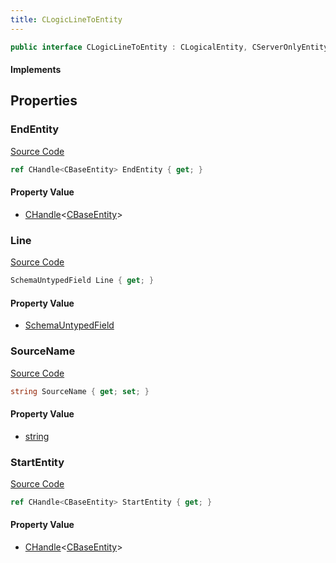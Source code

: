 ```yaml
---
title: CLogicLineToEntity
---
```


```csharp
public interface CLogicLineToEntity : CLogicalEntity, CServerOnlyEntity, CBaseEntity, CEntityInstance, ISchemaClass<CEntityInstance>, ISchemaClass<CBaseEntity>, ISchemaClass<CServerOnlyEntity>, ISchemaClass<CLogicalEntity>, ISchemaClass<CLogicLineToEntity>, ISchemaField, ISchemaClass, INativeHandle
```

#### Implements

## Properties

### EndEntity

[Source Code](https://github.com/swiftly-solution/swiftlys2/blob/main/managed/src/SwiftlyS2.Generated/Schemas/Interfaces/CLogicLineToEntity.cs#L24)

```csharp
ref CHandle<CBaseEntity> EndEntity { get; }
```

#### Property Value

- [CHandle](/docs/api/shared/natives/chandle-1)<[CBaseEntity](/docs/api/shared/schemadefinitions/cbaseentity)>

### Line

[Source Code](https://github.com/swiftly-solution/swiftlys2/blob/main/managed/src/SwiftlyS2.Generated/Schemas/Interfaces/CLogicLineToEntity.cs#L18)

```csharp
SchemaUntypedField Line { get; }
```

#### Property Value

- [SchemaUntypedField](/docs/api/shared/schemas/schemauntypedfield)

### SourceName

[Source Code](https://github.com/swiftly-solution/swiftlys2/blob/main/managed/src/SwiftlyS2.Generated/Schemas/Interfaces/CLogicLineToEntity.cs#L20)

```csharp
string SourceName { get; set; }
```

#### Property Value

- [string](https://learn.microsoft.com/dotnet/api/system.string)

### StartEntity

[Source Code](https://github.com/swiftly-solution/swiftlys2/blob/main/managed/src/SwiftlyS2.Generated/Schemas/Interfaces/CLogicLineToEntity.cs#L22)

```csharp
ref CHandle<CBaseEntity> StartEntity { get; }
```

#### Property Value

- [CHandle](/docs/api/shared/natives/chandle-1)<[CBaseEntity](/docs/api/shared/schemadefinitions/cbaseentity)>

